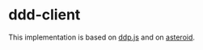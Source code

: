 # ddd-client

This implementation is based on [ddp.js](https://github.com/mondora/ddp.js) and on [asteroid](https://github.com/mondora/asteroid).

